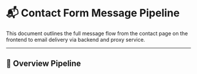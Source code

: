 # 📬 Contact Form Message Pipeline

This document outlines the full message flow from the contact page on the frontend to email delivery via backend and proxy service.

---

## 🧱 Overview Pipeline

